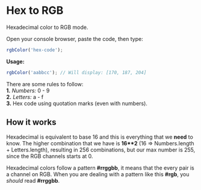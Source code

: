 # Hex to RGB
Hexadecimal color to RGB mode.

Open your console browser, paste the code, then type:
```javascript
rgbColor('hex-code');
```

**Usage:**
```javascript
rgbColor('aabbcc'); // Will display: [170, 187, 204]
```

There are some rules to follow:  
**1.** *Numbers:* 0 - 9  
**2.** *Letters:* a - f  
**3.** Hex code using quotation marks (even with numbers).

## How it works
Hexadecimal is equivalent to base 16 and this is everything that we **need** to know. The higher combination that we have is **16\*\*2** (16 => Numbers.length + Letters.length), resulting in 256 combinations, but our max number is 255, since the RGB channels starts at 0.

Hexadecimal colors follow a pattern **#rrggbb**, it means that the every pair is a channel on RGB. When you are dealing with a pattern like this **#rgb**, you *should* read **#rrggbb**.